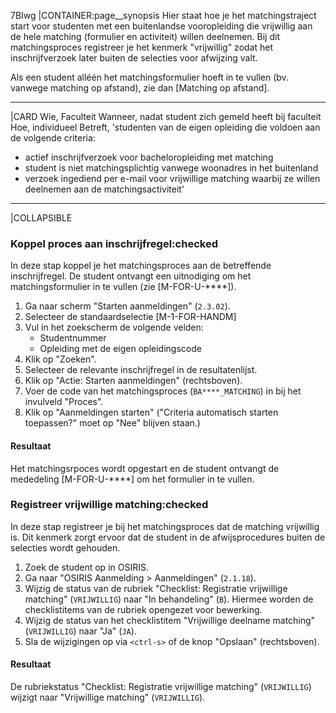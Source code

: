 7BIwg
|CONTAINER:page__synopsis
Hier staat hoe je het matchingstraject start voor studenten met een buitenlandse vooropleiding die vrijwillig aan de hele matching (formulier en activiteit) willen deelnemen.
Bij dit matchingsproces registreer je het kenmerk "vrijwillig" zodat het inschrijfverzoek later buiten de selecties voor afwijzing valt.

Als een student alléén het matchingsformulier hoeft in te vullen (bv. vanwege matching op afstand), zie dan [Matching op afstand].
_____
|CARD
Wie, Faculteit
Wanneer, nadat student zich gemeld heeft bij faculteit
Hoe, individueel
Betreft, 'studenten van de eigen opleiding die voldoen aan de volgende criteria:

* actief inschrijfverzoek voor bacheloropleiding met matching
* student is niet matchingsplichtig vanwege woonadres in het buitenland
* verzoek ingediend per e-mail voor vrijwillige matching waarbij ze willen deelnemen aan de matchingsactiviteit'
_____
|COLLAPSIBLE
### Koppel proces aan inschrijfregel:checked
In deze stap koppel je het matchingsproces aan de betreffende inschrijfregel. De student ontvangt een uitnodiging om het matchingsformulier in te vullen (zie [M-FOR-U-****]).

1. Ga naar scherm "Starten aanmeldingen" (`2.3.02`).
1. Selecteer de standaardselectie [M-1-FOR-HANDM]
1. Vul in het zoekscherm de volgende velden:
    * Studentnummer
    * Opleiding met de eigen opleidingscode
1. Klik op "Zoeken".
1. Selecteer de relevante inschrijfregel in de resultatenlijst.
1. Klik op "Actie: Starten aanmeldingen" (rechtsboven).
1. Voer de code van het matchingsproces (`BA****_MATCHING`) in bij het invulveld "Proces". 
1. Klik op "Aanmeldingen starten" ("Criteria automatisch starten toepassen?" moet op "Nee" blijven staan.)

#### Resultaat
Het matchingsrpoces wordt opgestart en de student ontvangt de mededeling [M-FOR-U-****] om het formulier in te vullen.

### Registreer vrijwillige matching:checked
In deze stap registreer je bij het matchingsproces dat de matching vrijwillig is. Dit kenmerk zorgt ervoor dat de student in de afwijsprocedures buiten de selecties wordt gehouden.

1. Zoek de student op in OSIRIS.
1. Ga naar "OSIRIS Aanmelding > Aanmeldingen" (`2.1.18`).
1. Wijzig de status van de rubriek "Checklist: Registratie vrijwillige matching" (`VRIJWILLIG`) naar "In behandeling" (`B`). Hiermee worden de checklistitems van de rubriek opengezet voor bewerking.
1. Wijzig de status van het checklistitem "Vrijwillige deelname matching" (`VRIJWILLIG`) naar "Ja" (`JA`).
1. Sla de wijzigingen op via `<ctrl-s>` of de knop "Opslaan" (rechtsboven).

#### Resultaat
De rubriekstatus "Checklist: Registratie vrijwillige matching" (`VRIJWILLIG`) wijzigt naar "Vrijwillige matching" (`VRIJWILLIG`).